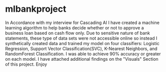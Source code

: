 # mlbankproject

In Accordance with my interview for Cascading AI I have created a machine learning algorithm to help banks decide whether or not to approve a business loan based on cash flow only. Due to sensitive nature of bank statements, these type of data sets were not accessible online so instead I synthetically created data and trained my model on four classifiers: Logistic Regression, Support Vector Classification(SVC), K-Nearest Neighbors, and RandomForest Classification. I was able to achieve 90% accuracy or greater on each model. I have attached additional findings on the "Visuals" Section of this project. Enjoy 
